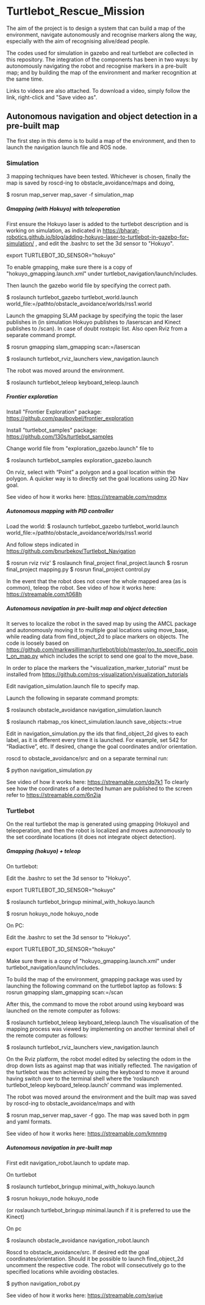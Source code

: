 # Turtlebot_Rescue_Mission

The aim of the project is to design a system that can build a map of the environment, navigate autonomously and recognise markers along the way, especially with the aim of recognising alive/dead people. 

The codes used for simulation in gazebo and real turtlebot are collected in this repository. The integration of the components has been in two ways: by autonomously navigating the robot and recognise markers in a pre-built map; and by building the map of the environment and marker recognition at the same time. 

Links to videos are also attached. To download a video, simply follow the link, right-click and "Save video as". 
## Autonomous navigation and object detection in a pre-built map

The first step in this demo is to build a map of the environment, and then to launch the navigation launch file and ROS node. 

### Simulation


3 mapping techniques have been tested. Whichever is chosen, finally the map is saved by roscd-ing to obstacle_avoidance/maps and doing,

$ rosrun map_server map_saver -f simulation_map

#####   Gmapping (with Hokuyo) with teleoperation

First ensure the Hokuyo laser is added to the turtlebot description and is working on simulation, as indicated in https://bharat-robotics.github.io/blog/adding-hokuyo-laser-to-turtlebot-in-gazebo-for-simulation/ , and edit the .bashrc to set the 3d sensor to "Hokuyo".

export TURTLEBOT_3D_SENSOR="hokuyo"

To enable gmapping, make sure there is a copy of "hokuyo_gmapping.launch.xml" under turtlebot_navigation/launch/includes.

Then launch the gazebo world file by specifying the correct path.

$ roslaunch turtlebot_gazebo turtlebot_world.launch world_file:=/pathto/obstacle_avoidance/worlds/rss1.world

Launch the gmapping SLAM package by specifying the topic the laser publishes in (in simulation Hokuyo publishes to /laserscan and Kinect publishes to /scan). In case of doubt rostopic list. Also open Rviz from a separate command prompt. 

$ rosrun gmapping slam_gmapping scan:=/laserscan

$ roslaunch turtlebot_rviz_launchers view_navigation.launch

The robot was moved around the environment.

$ roslaunch turtlebot_teleop keyboard_teleop.launch

##### Frontier exploration

Install "Frontier Exploration" package: https://github.com/paulbovbel/frontier_exploration

Install "turtlebot_samples" package: https://github.com/130s/turtlebot_samples

Change world file from "exploration_gazebo.launch" file to 

<arg name="world_file" default="pathto/obstacle_avoidance/worlds/rss1.world"/>

$ roslaunch turtlebot_samples exploration_gazebo.launch


On rviz, select with “Point” a polygon and a goal location within the polygon. A quicker way  is to directly set the goal locations using 2D Nav goal.

See video of how it works here: https://streamable.com/mqdmx

##### Autonomous mapping with PID controller

Load the world:
$ roslaunch turtlebot_gazebo turtlebot_world.launch world_file:=/pathto/obstacle_avoidance/worlds/rss1.world

And follow steps indicated in  https://github.com/bnurbekov/Turtlebot_Navigation

$ rosrun rviz rviz'
$ roslaunch final_project final_project.launch
$ rosrun final_project mapping.py
$ rosrun final_project control.py


In the event that the robot does not cover the whole mapped area (as is common), teleop the robot. 
See video of how it works here: https://streamable.com/t068h



#####  Autonomous navigation in pre-built map and object detection

It serves to localize the robot in the saved map by using the AMCL package and autonomously moving it to multiple goal locations using move_base, while reading data from find_object_2d to place markers on objects. 
The code is loosely based on https://github.com/markwsilliman/turtlebot/blob/master/go_to_specific_point_on_map.py which includes the script to send one goal to the move_base.

In order to place the markers the "visualization_marker_tutorial" must be installed from https://github.com/ros-visualization/visualization_tutorials

Edit navigation_simulation.launch file to specify map. 
<arg name="map_file" default="$(find obstacle_avoidance)/maps/simulation_map.yaml"/>

Launch the following in separate command prompts:

$ roslaunch obstacle_avoidance navigation_simulation.launch

$ roslaunch rtabmap_ros kinect_simulation.launch save_objects:=true


Edit in navigation_simulation.py the ids that find_object_2d gives to each label, as it is different every time it is launched. For example, set 542 for “Radiactive”, etc. If desired, change the goal coordinates and/or orientation.

roscd to obstacle_avoidance/src and on a separate terminal run:

$ python navigation_simulation.py

See video of how it works here: https://streamable.com/dq7k1
To clearly see how the coordinates of a detected human are published to the screen refer to https://streamable.com/6n2ja


### Turtlebot

On the real turtlebot the map is generated using gmapping (Hokuyo) and teleoperation, and then the robot is localized and moves autonomously to the set coordinate locations (it does not integrate object detection).


#####  Gmapping (hokuyo) + teleop

On turtlebot:

Edit the .bashrc to set the 3d sensor to "Hokuyo".

export TURTLEBOT_3D_SENSOR="hokuyo"

$ roslaunch turtlebot_bringup minimal_with_hokuyo.launch

$ rosrun hokuyo_node hokuyo_node


On PC:

Edit the .bashrc to set the 3d sensor to "Hokuyo".

export TURTLEBOT_3D_SENSOR="hokuyo"

Make sure there is a copy of "hokuyo_gmapping.launch.xml" under turtlebot_navigation/launch/includes.

To build the map of the environment, gmapping package was used by launching the following command on the turtlebot laptop as follows:
$ rosrun gmapping slam_gmapping scan:=/scan

After this, the command to move the robot around using keyboard was launched on the remote computer as follows:

$ roslaunch turtlebot_teleop keyboard_teleop.launch 
The visualisation of the mapping process was viewed by implementing on another terminal shell of the remote computer as follows:

$ roslaunch turtlebot_rviz_launchers view_navigation.launch

On the Rviz platform, the robot model edited by selecting the odom in the drop down lists as against map that was initially reflected.
The navigation of the turtlebot was then achieved by using the keyboard to move it around having switch over to the terminal shell where the ‘roslaunch turtlebot_teleop keyboard_teleop.launch’ command  was implemented.

The robot was moved around the environment and the built map was saved by roscd-ing to obstacle_avoidance/maps and with

$ rosrun map_server map_saver -f ggo.   The  map was saved both in pgm  and yaml  formats.   

See video of how it works here: https://streamable.com/kmnmg

##### Autonomous navigation in pre-built map

First edit navigation_robot.launch to update map.
<arg name="map_file" default="$(find obstacle_avoidance)/maps/ggo.yaml"/>

On turtlebot

$ roslaunch turtlebot_bringup minimal_with_hokuyo.launch

$  rosrun hokuyo_node hokuyo_node

(or roslaunch turtlebot_bringup minimal.launch if it is preferred to use the Kinect)

On pc

$ roslaunch obstacle_avoidance navigation_robot.launch

Roscd to obstacle_avoidance/src. If desired edit the goal coordinates/orientation. Should it be possible to launch find_object_2d uncomment the respective code. The robot will consecutively go to the specified locations while avoiding obstacles. 

$ python navigation_robot.py

See video of how it works here: https://streamable.com/swjue

 




